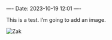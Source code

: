 —-
Date: 2023-10-19 12:01
—-

This is a test. I’m going to add an image. 

![Zak](https://cdn.surfcloud.org/images/zakai.jpg)